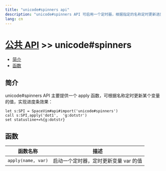 ```yaml
---
title: "unicode#spinners api"
description: "unicode#spinners API 可启用一个定时器，根据指定的名称定时更新进度条符号"
lang: cn
---
```


# [公共 API](../../) >> unicode#spinners

<!-- vim-markdown-toc GFM -->

- [简介](#简介)
- [函数](#函数)

<!-- vim-markdown-toc -->

## 简介

unicode#spinners API 主要提供一个 apply 函数，可根据名称定时更新某个变量的值，实现进度条效果：

```vim
let s:SPI = SpaceVim#api#import('unicode#spinners') 
call s:SPI.apply('dot1',  'g:dotstr')
set statusline+=%{g:dotstr}
```

## 函数

| 函数名称           | 描述                                  |
| ------------------ | ------------------------------------- |
| `apply(name, var)` | 启动一个定时器，定时更新变量 var 的值 |
